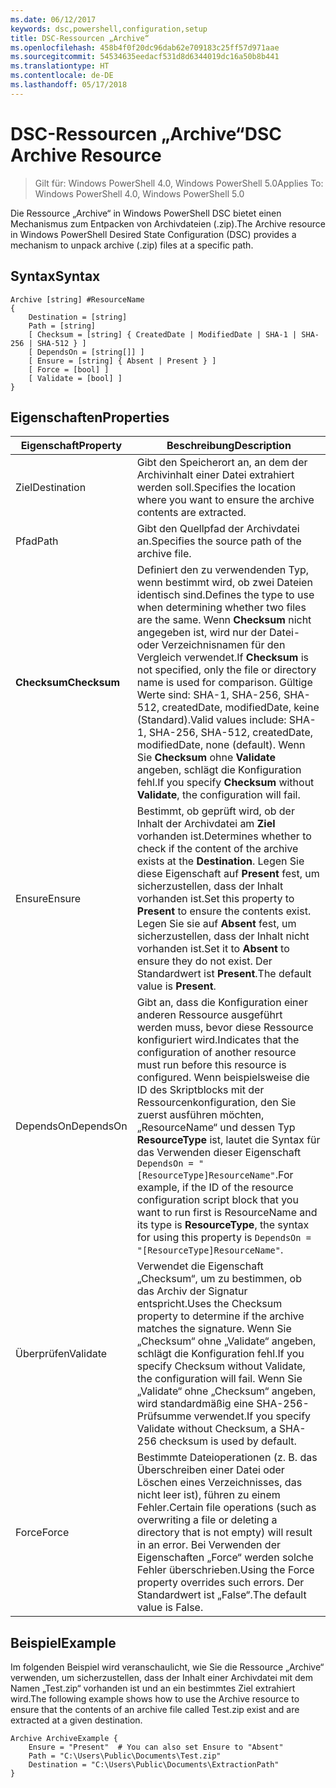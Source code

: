 ```yaml
---
ms.date: 06/12/2017
keywords: dsc,powershell,configuration,setup
title: DSC-Ressourcen „Archive“
ms.openlocfilehash: 458b4f0f20dc96dab62e709183c25ff57d971aae
ms.sourcegitcommit: 54534635eedacf531d8d6344019dc16a50b8b441
ms.translationtype: HT
ms.contentlocale: de-DE
ms.lasthandoff: 05/17/2018
---
```

# <a name="dsc-archive-resource"></a><span data-ttu-id="fbf59-103">DSC-Ressourcen „Archive“</span><span class="sxs-lookup"><span data-stu-id="fbf59-103">DSC Archive Resource</span></span>

> <span data-ttu-id="fbf59-104">Gilt für: Windows PowerShell 4.0, Windows PowerShell 5.0</span><span class="sxs-lookup"><span data-stu-id="fbf59-104">Applies To: Windows PowerShell 4.0, Windows PowerShell 5.0</span></span>

<span data-ttu-id="fbf59-105">Die Ressource „Archive“ in Windows PowerShell DSC bietet einen Mechanismus zum Entpacken von Archivdateien (.zip).</span><span class="sxs-lookup"><span data-stu-id="fbf59-105">The Archive resource in Windows PowerShell Desired State Configuration (DSC) provides a mechanism to unpack archive (.zip) files at a specific path.</span></span>

## <a name="syntax"></a><span data-ttu-id="fbf59-106">Syntax</span><span class="sxs-lookup"><span data-stu-id="fbf59-106">Syntax</span></span>
```MOF
Archive [string] #ResourceName
{
    Destination = [string]
    Path = [string]
    [ Checksum = [string] { CreatedDate | ModifiedDate | SHA-1 | SHA-256 | SHA-512 } ]
    [ DependsOn = [string[]] ]
    [ Ensure = [string] { Absent | Present } ]
    [ Force = [bool] ]
    [ Validate = [bool] ]
}
```

## <a name="properties"></a><span data-ttu-id="fbf59-107">Eigenschaften</span><span class="sxs-lookup"><span data-stu-id="fbf59-107">Properties</span></span>

|  <span data-ttu-id="fbf59-108">Eigenschaft</span><span class="sxs-lookup"><span data-stu-id="fbf59-108">Property</span></span>  |  <span data-ttu-id="fbf59-109">Beschreibung</span><span class="sxs-lookup"><span data-stu-id="fbf59-109">Description</span></span>   |
|---|---|
| <span data-ttu-id="fbf59-110">Ziel</span><span class="sxs-lookup"><span data-stu-id="fbf59-110">Destination</span></span>| <span data-ttu-id="fbf59-111">Gibt den Speicherort an, an dem der Archivinhalt einer Datei extrahiert werden soll.</span><span class="sxs-lookup"><span data-stu-id="fbf59-111">Specifies the location where you want to ensure the archive contents are extracted.</span></span>|
| <span data-ttu-id="fbf59-112">Pfad</span><span class="sxs-lookup"><span data-stu-id="fbf59-112">Path</span></span>| <span data-ttu-id="fbf59-113">Gibt den Quellpfad der Archivdatei an.</span><span class="sxs-lookup"><span data-stu-id="fbf59-113">Specifies the source path of the archive file.</span></span>|
| <span data-ttu-id="fbf59-114">__Checksum__</span><span class="sxs-lookup"><span data-stu-id="fbf59-114">__Checksum__</span></span>| <span data-ttu-id="fbf59-115">Definiert den zu verwendenden Typ, wenn bestimmt wird, ob zwei Dateien identisch sind.</span><span class="sxs-lookup"><span data-stu-id="fbf59-115">Defines the type to use when determining whether two files are the same.</span></span> <span data-ttu-id="fbf59-116">Wenn __Checksum__ nicht angegeben ist, wird nur der Datei- oder Verzeichnisnamen für den Vergleich verwendet.</span><span class="sxs-lookup"><span data-stu-id="fbf59-116">If __Checksum__ is not specified, only the file or directory name is used for comparison.</span></span> <span data-ttu-id="fbf59-117">Gültige Werte sind: SHA-1, SHA-256, SHA-512, createdDate, modifiedDate, keine (Standard).</span><span class="sxs-lookup"><span data-stu-id="fbf59-117">Valid values include: SHA-1, SHA-256, SHA-512, createdDate, modifiedDate, none (default).</span></span> <span data-ttu-id="fbf59-118">Wenn Sie __Checksum__ ohne __Validate__ angeben, schlägt die Konfiguration fehl.</span><span class="sxs-lookup"><span data-stu-id="fbf59-118">If you specify __Checksum__ without __Validate__, the configuration will fail.</span></span>|
| <span data-ttu-id="fbf59-119">Ensure</span><span class="sxs-lookup"><span data-stu-id="fbf59-119">Ensure</span></span>| <span data-ttu-id="fbf59-120">Bestimmt, ob geprüft wird, ob der Inhalt der Archivdatei am __Ziel__ vorhanden ist.</span><span class="sxs-lookup"><span data-stu-id="fbf59-120">Determines whether to check if the content of the archive exists at the __Destination__.</span></span> <span data-ttu-id="fbf59-121">Legen Sie diese Eigenschaft auf __Present__ fest, um sicherzustellen, dass der Inhalt vorhanden ist.</span><span class="sxs-lookup"><span data-stu-id="fbf59-121">Set this property to __Present__ to ensure the contents exist.</span></span> <span data-ttu-id="fbf59-122">Legen Sie sie auf __Absent__ fest, um sicherzustellen, dass der Inhalt nicht vorhanden ist.</span><span class="sxs-lookup"><span data-stu-id="fbf59-122">Set it to __Absent__ to ensure they do not exist.</span></span> <span data-ttu-id="fbf59-123">Der Standardwert ist __Present__.</span><span class="sxs-lookup"><span data-stu-id="fbf59-123">The default value is __Present__.</span></span>|
| <span data-ttu-id="fbf59-124">DependsOn</span><span class="sxs-lookup"><span data-stu-id="fbf59-124">DependsOn</span></span> | <span data-ttu-id="fbf59-125">Gibt an, dass die Konfiguration einer anderen Ressource ausgeführt werden muss, bevor diese Ressource konfiguriert wird.</span><span class="sxs-lookup"><span data-stu-id="fbf59-125">Indicates that the configuration of another resource must run before this resource is configured.</span></span> <span data-ttu-id="fbf59-126">Wenn beispielsweise die ID des Skriptblocks mit der Ressourcenkonfiguration, den Sie zuerst ausführen möchten, „ResourceName“ und dessen Typ __ResourceType__ ist, lautet die Syntax für das Verwenden dieser Eigenschaft `DependsOn = "[ResourceType]ResourceName"`.</span><span class="sxs-lookup"><span data-stu-id="fbf59-126">For example, if the ID of the resource configuration script block that you want to run first is ResourceName and its type is __ResourceType__, the syntax for using this property is `DependsOn = "[ResourceType]ResourceName"`.</span></span>|
| <span data-ttu-id="fbf59-127">Überprüfen</span><span class="sxs-lookup"><span data-stu-id="fbf59-127">Validate</span></span>| <span data-ttu-id="fbf59-128">Verwendet die Eigenschaft „Checksum“, um zu bestimmen, ob das Archiv der Signatur entspricht.</span><span class="sxs-lookup"><span data-stu-id="fbf59-128">Uses the Checksum property to determine if the archive matches the signature.</span></span> <span data-ttu-id="fbf59-129">Wenn Sie „Checksum“ ohne „Validate“ angeben, schlägt die Konfiguration fehl.</span><span class="sxs-lookup"><span data-stu-id="fbf59-129">If you specify Checksum without Validate, the configuration will fail.</span></span> <span data-ttu-id="fbf59-130">Wenn Sie „Validate“ ohne „Checksum“ angeben, wird standardmäßig eine SHA-256-Prüfsumme verwendet.</span><span class="sxs-lookup"><span data-stu-id="fbf59-130">If you specify Validate without Checksum, a SHA-256 checksum is used by default.</span></span>|
| <span data-ttu-id="fbf59-131">Force</span><span class="sxs-lookup"><span data-stu-id="fbf59-131">Force</span></span>| <span data-ttu-id="fbf59-132">Bestimmte Dateioperationen (z. B. das Überschreiben einer Datei oder Löschen eines Verzeichnisses, das nicht leer ist), führen zu einem Fehler.</span><span class="sxs-lookup"><span data-stu-id="fbf59-132">Certain file operations (such as overwriting a file or deleting a directory that is not empty) will result in an error.</span></span> <span data-ttu-id="fbf59-133">Bei Verwenden der Eigenschaften „Force“ werden solche Fehler überschrieben.</span><span class="sxs-lookup"><span data-stu-id="fbf59-133">Using the Force property overrides such errors.</span></span> <span data-ttu-id="fbf59-134">Der Standardwert ist „False“.</span><span class="sxs-lookup"><span data-stu-id="fbf59-134">The default value is False.</span></span>|

## <a name="example"></a><span data-ttu-id="fbf59-135">Beispiel</span><span class="sxs-lookup"><span data-stu-id="fbf59-135">Example</span></span>

<span data-ttu-id="fbf59-136">Im folgenden Beispiel wird veranschaulicht, wie Sie die Ressource „Archive“ verwenden, um sicherzustellen, dass der Inhalt einer Archivdatei mit dem Namen „Test.zip“ vorhanden ist und an ein bestimmtes Ziel extrahiert wird.</span><span class="sxs-lookup"><span data-stu-id="fbf59-136">The following example shows how to use the Archive resource to ensure that the contents of an archive file called Test.zip exist and are extracted at a given destination.</span></span>

```
Archive ArchiveExample {
    Ensure = "Present"  # You can also set Ensure to "Absent"
    Path = "C:\Users\Public\Documents\Test.zip"
    Destination = "C:\Users\Public\Documents\ExtractionPath"
}
```